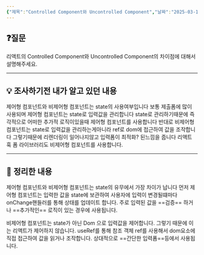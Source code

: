 ```yaml
---
{"제목":"Controlled Component와 Uncontrolled Component","날짜":"2025-03-14","tags":["매일메일","React"],"dg-publish":true,"permalink":"/v2/DailyMail/Controlled Component와 Uncontrolled Component/","dgPassFrontmatter":true}
---
```


## ❓질문

리액트의 Controlled Component와 Uncontrolled Component의 차이점에 대해서 설명해주세요.

---
## 💡 조사하기전 내가 알고 있던 내용

제어형 컴포넌트와 비제어형 컴포넌트는 state의 사용여부입니다 보통 제출폼에 많이 사용되며 제어형 컴포넌트는 state로 입력값을 관리합니다 state로 관리하기때문에 즉각적으로 어떠한 추가적 로직이있을때 제어형 컴포넌트를 사용합니다 반대로 비제어형 컴포넌트는 state로 입력값을 관리하는게아니라 ref로 dom에 접근하여 값을 조작합니다 그렇기때문에 리렌더링이 일어나지않고 입력폼이 최적화? 된느낌을 줍니다 리액트 훅 폼 라이브러리도 비제어형 컴포넌트를 사용합니다.

---
## 🏫 정리한 내용

제어형 컴포넌트와 비제어형 컴포넌트는 state의 유무에서 가장 차이가 납니다
먼저 제어형 컴포넌트는 입력한 값을 state에 보관하여 사용자에 입력이 변경될떄마다 onChange핸들러를 통해 상태를 업데이트 합니다. 주로 입력된 값을 ==검증== 하거나 ==추가적인== 로직이 있는 경우에 사용됩니다.

비제어형 컴포넌트는 state가 아닌 Dom 으로 입력값을 제어합니다. 그렇기 때문에 이는 리액트가 제어하지 않습니다. useRef를 통해 참조 객체 ref를 사용해서 dom요소에 직접 접근하여 값을 읽거나 조작합니다. 상대적으로 ==간단한 입력폼==등에서 사용됩니다.


